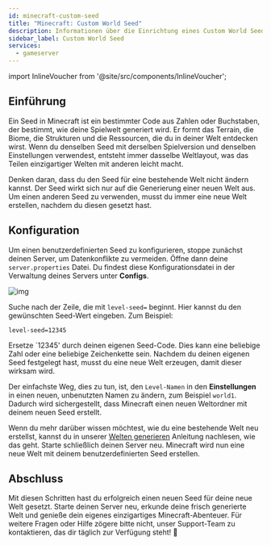 ```yaml
---
id: minecraft-custom-seed
title: "Minecraft: Custom World Seed"
description: Informationen über die Einrichtung eines Custom World Seed für deinen Minecraft-Server von ZAP-Hosting - ZAP-Hosting.com Dokumentation
sidebar_label: Custom World Seed
services:
  - gameserver
---
```


import InlineVoucher from '@site/src/components/InlineVoucher';

## Einführung

Ein Seed in Minecraft ist ein bestimmter Code aus Zahlen oder Buchstaben, der bestimmt, wie deine Spielwelt generiert wird. Er formt das Terrain, die Biome, die Strukturen und die Ressourcen, die du in deiner Welt entdecken wirst. Wenn du denselben Seed mit derselben Spielversion und denselben Einstellungen verwendest, entsteht immer dasselbe Weltlayout, was das Teilen einzigartiger Welten mit anderen leicht macht.

Denken daran, dass du den Seed für eine bestehende Welt nicht ändern kannst. Der Seed wirkt sich nur auf die Generierung einer neuen Welt aus. Um einen anderen Seed zu verwenden, musst du immer eine neue Welt erstellen, nachdem du diesen gesetzt hast.

<InlineVoucher />



## Konfiguration

Um einen benutzerdefinierten Seed zu konfigurieren, stoppe zunächst deinen Server, um Datenkonflikte zu vermeiden. Öffne dann deine `server.properties` Datei. Du findest diese Konfigurationsdatei in der Verwaltung deines Servers unter **Configs**.

![img](https://screensaver01.zap-hosting.com/index.php/s/XBKN9r3CAweP9RG/download)

Suche nach der Zeile, die mit `level-seed=` beginnt. Hier kannst du den gewünschten Seed-Wert eingeben. Zum Beispiel:

```
level-seed=12345
```

Ersetze `12345' durch deinen eigenen Seed-Code. Dies kann eine beliebige Zahl oder eine beliebige Zeichenkette sein. Nachdem du deinen eigenen Seed festgelegt hast, musst du eine neue Welt erzeugen, damit dieser wirksam wird.

Der einfachste Weg, dies zu tun, ist, den `Level-Namen` in den **Einstellungen** in einen neuen, unbenutzten Namen zu ändern, zum Beispiel `world1`. Dadurch wird sichergestellt, dass Minecraft einen neuen Weltordner mit deinem neuen Seed erstellt.

Wenn du mehr darüber wissen möchtest, wie du eine bestehende Welt neu erstellst, kannst du in unserer [Welten generieren](minecraft-worlds.md) Anleitung nachlesen, wie das geht. Starte schließlich deinen Server neu. Minecraft wird nun eine neue Welt mit deinem benutzerdefinierten Seed erstellen.

## Abschluss

Mit diesen Schritten hast du erfolgreich einen neuen Seed für deine neue Welt gesetzt. Starte deinen Server neu, erkunde deine frisch generierte Welt und genieße dein eigenes einzigartiges Minecraft-Abenteuer. Für weitere Fragen oder Hilfe zögere bitte nicht, unser Support-Team zu kontaktieren, das dir täglich zur Verfügung steht! 🙂
